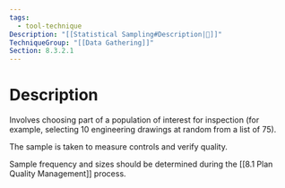 ```yaml
---
tags:
  - tool-technique
Description: "[[Statistical Sampling#Description|📝]]"
TechniqueGroup: "[[Data Gathering]]"
Section: 8.3.2.1
---
```

# Description
Involves choosing part of a population of interest for inspection (for example, selecting 10 engineering drawings at random from a list of 75).

The sample is taken to measure controls and verify quality.

Sample frequency and sizes should be determined during the [[8.1 Plan Quality Management]] process.
